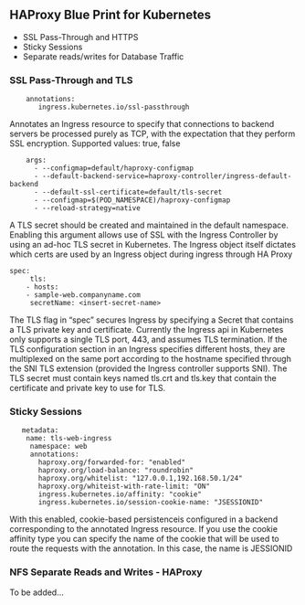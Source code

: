## HAProxy Blue Print for Kubernetes 

* SSL Pass-Through and HTTPS
* Sticky Sessions 
* Separate reads/writes for Database Traffic 

### SSL Pass-Through and TLS

        annotations:
           ingress.kubernetes.io/ssl-passthrough
           
Annotates an Ingress resource to specify that connections to backend servers be processed purely as TCP, with the expectation that they perform SSL encryption. Supported values: true, false

        args:
          - --configmap=default/haproxy-configmap
          - --default-backend-service=haproxy-controller/ingress-default-backend
          - --default-ssl-certificate=default/tls-secret
          - --configmap=$(POD_NAMESPACE)/haproxy-configmap
          - --reload-strategy=native

A TLS secret should be created and  maintained in the default namespace. Enabling this argument allows use of SSL with the Ingress Controller by using an ad-hoc TLS secret in Kubernetes. The Ingress object itself dictates which certs are used by an Ingress object during ingress through HA Proxy 
 
    spec:
         tls:
        - hosts:
        - sample-web.companyname.com
         secretName: <insert-secret-name>                             

The TLS flag in “spec” secures Ingress by specifying a Secret that contains a TLS private key and certificate. Currently the Ingress api in Kubernetes only supports a single TLS port, 443, and assumes TLS termination. If the TLS configuration section in an Ingress specifies different hosts, they are multiplexed on the same port according to the hostname specified through the SNI TLS extension (provided the Ingress controller supports SNI). The TLS secret must contain keys named tls.crt and tls.key that contain the certificate and private key to use for TLS.

### Sticky Sessions 

       metadata:
        name: tls-web-ingress
         namespace: web
         annotations:
           haproxy.org/forwarded-for: "enabled"
           haproxy.org/load-balance: "roundrobin"
           haproxy.org/whitelist: "127.0.0.1,192.168.50.1/24"
           haproxy.org/whiteist-with-rate-limit: "ON"
           ingress.kubernetes.io/affinity: "cookie"
           ingress.kubernetes.io/session-cookie-name: "JSESSIONID"

With this enabled, cookie-based persistenceis configured in a backend corresponding to the annotated Ingress resource. If you use the cookie affinity type you can specify the name of the cookie that will be used to route the requests with the annotation. In this case, the name is JESSIONID 

### NFS Separate Reads and Writes - HAProxy

To be added... 
